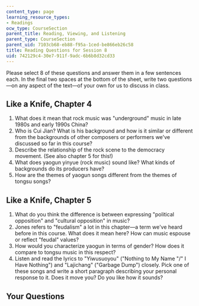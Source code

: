 ```yaml
---
content_type: page
learning_resource_types:
- Readings
ocw_type: CourseSection
parent_title: Reading, Viewing, and Listening
parent_type: CourseSection
parent_uid: 7103cb68-eb88-f95a-1ced-be866eb26c58
title: Reading Questions for Session 8
uid: 742129c4-30e7-911f-9adc-6b6b8d32cd33
---
```


Please select 8 of these questions and answer them in a few sentences each. In the final two spaces at the bottom of the sheet, write two questions—on any aspect of the text—of your own for us to discuss in class.

Like a Knife, Chapter 4
-----------------------

1.  What does it mean that rock music was "underground" music in late 1980s and early 1990s China?
2.  Who is Cui Jian? What is his background and how is it similar or different from the backgrounds of other composers or performers we've discussed so far in this course?
3.  Describe the relationship of the rock scene to the democracy movement. (See also chapter 5 for this!)
4.  What does yaogun yinyue (rock music) sound like? What kinds of backgrounds do its producers have?
5.  How are the themes of yaogun songs different from the themes of tongsu songs?

Like a Knife, Chapter 5
-----------------------

1.  What do you think the difference is between expressing "political opposition" and "cultural opposition" in music?
2.  Jones refers to "feudalism" a lot in this chapter—a term we've heard before in this course. What does it mean here? How can music espouse or reflect "feudal" values?
3.  How would you characterize yaogun in terms of gender? How does it compare to tongsu music in this respect?
4.  Listen and read the lyrics to "Yiwusuoyou" ("Nothing to My Name "/" I Have Nothing") and "Lajichang" ("Garbage Dump") closely. Pick one of these songs and write a short paragraph describing your personal response to it. Does it move you? Do you like how it sounds?

Your Questions
--------------